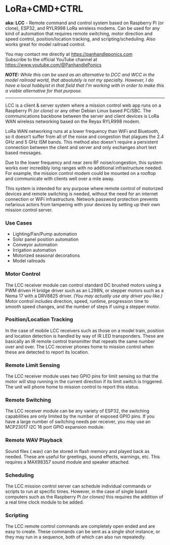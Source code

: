 # LoRa+CMD+CTRL
**aka: LCC** - Remote command and control system based on Raspberry Pi (or clone), ESP32, and RYLR998 LoRa wireless modems. Can be used for any kind of automation that requires remote switching, motor direction and speed control, position/location tracking, and scripting/scheduling. Also works great for model railroad control.

You may contact me directly at https://panhandleponics.com<br>
Subscribe to the official YouTube channel at https://www.youtube.com/@PanhandlePonics

_**NOTE:** While this can be used as an alternative to DCC and WCC in the model railroad world, that absolutely is not my specialty. However, I do have a local hobbyist in that field that I'm working with in order to make this a viable alternative for that purpose._

---

LCC is a client & server system where a mission control web app runs on a Raspberry Pi _(or clone)_ or any other Debian Linux based PC/SBC. The communications backbone between the server and client devices is LoRa WAN wireless networking based on the Reyax RYLR998 modem.

LoRa WAN networking runs at a lower frequency than WiFi and Bluetooth, so it doesn't suffer from all of the noise and congestion that plagues the 2.4 GHz and 5 GHz ISM bands. This method also doesn't require a persistent connection between the client and server and only exchanges short text based messages.

Due to the lower frequency and near zero RF noise/congestion, this system works over incredibly long ranges with no additional infrastructure needed. For example, the mission control modem could be mounted on a rooftop and communicate with clients well over a mile away.

This system is intended for any purpose where remote control of motorized devices and remote switching is needed, without the need for an internet connection or WiFi infrastructure. Network password protection prevents nefarious actors from tampering with your devices by setting up their own mission control server.

### Use Cases
- Lighting/Fan/Pump automation
- Solsr panel position automation
- Conveyor automation
- Irrigation automation
- Motorized seasonal decorations
- Model railroads

### Motor Control
The LCC receiver module can control standard DC brushed motors using a PWM driven H bridge driver such as an L298N, or stepper motors such as a Nema 17 with a DRV8825 driver. _(You may actually use any driver you like.)_ Motor control includes direction, speed, runtime, progression time to smooth speed changes, and the number of steps if using a stepper motor.

### Position/Location Tracking
In the case of mobile LCC receivers such as those on a model train, position and location detection is handled by way of IR LED transponders. These are basically an IR remote control transmitter that repeats the same number over and over. The LCC receiver phones home to mission control when these are detected to report its location.

### Remote Limit Sensing
The LCC receiver module uses two GPIO pins for limit sensing so that the motor will stop running in the current direction if its limit switch is triggered. The unit will phone home to mission control to report this status.

### Remote Switching
The LCC receiver module can be any variety of ESP32, the switching capabilities are only limited by the number of exposed GPIO pins. If you have a large number of switching needs per receiver, you may use an MCP23017 I2C 16 port GPIO expansion module.

### Remote WAV Playback
Sound files (.wav) can be stored in flash memory and played back as needed. These are useful for greetings, sound effects, warnings, etc. This requires a MAX98357 sound module and speaker attached.

### Scheduling
The LCC mission control server can schedule individual commands or scripts to run at specific times. However, in the case of single board computers such as the Raspberry Pi _(or clones)_ this requires the addition of a real time clock module to be added.

### Scripting
The LCC remote control commands are completely open ended and are easy to create. These commands can be sent as a single shot instance, or they may run in a sequence, both of which can also run repeatedly.
